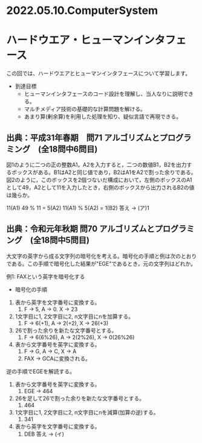 # 2022.05.10.ComputerSystem
# ハードウエア・ヒューマンインタフェース
この回では、ハードウエアとヒューマンインタフェースについて学習します。
- 到達目標
  - ヒューマンインタフェースのコード設計を理解し、当人なりに説明できる。
  - マルチメディア技術の基礎的な計算問題を解ける。
  - あまり算(剰余算)を利用した処理を知り、疑似言語で再現できる。
## 出典：平成31年春期　問71 アルゴリズムとプログラミング　(全18問中6問目)
図1のように二つの正の整数A1，A2を入力すると，二つの数値B1，B2を出力するボックスがある。B1はA2と同じ値であり，B2はA1をA2で割った余りである。図2のように，このボックスを2個つないだ構成において，左側のボックスのA1として49，A2として11を入力したとき，右側のボックスから出力されるB2の値は幾らか。

11(A1)
49 % 11 = 5(A2)
11(A1) % 5(A2) = 1(B2)
答え -> (ア)1

## 出典：令和元年秋期 問70 アルゴリズムとプログラミング　(全18問中5問目)
大文字の英字から成る文字列の暗号化を考える。暗号化の手順と例は次のとおりである。この手順で暗号化した結果が"EGE"であるとき，元の文字列はどれか。

例1: FAXという英字を暗号化する
- 暗号化の手順
1. 表から英字を文字番号に変換する。
   1. F -> 5, A -> 0. X -> 23
2. 1文字目に1, 2文字目に2, n文字目にnを加算する。
   1. F -> 6(+1), A -> 2(+2), X -> 26(+3)
3. 26で割った余りを新たな文字番号とする。
   1. F -> 6(6%26), A -> 2(2%26), X -> 0(26%26)
4. 表から文字番号を英字に変換する。
   1. F -> G, A -> C, X -> A
   2. FAX -> GCAに変換される。

逆の手順でEGEを解読する。
1. 表から文字番号を英字に変換する。
   1. EGE -> 464
2. 26を足して26で割った余りを新たな文字番号とする。
   1. 464
3. 1文字目に1, 2文字目に2, n文字目にnを減算(加算の逆)する。
   1. 341
4. 表から英字を文字番号に変換する。
   1. DEB
答え -> (イ)

